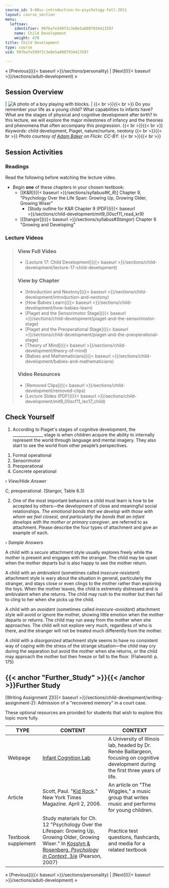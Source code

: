 ```yaml
---
course_id: 9-00sc-introduction-to-psychology-fall-2011
layout: course_section
menu:
  leftnav:
    identifier: 997bafe599f3c3e0e5a8007934413597
    name: Child Development
    weight: 470
title: Child Development
type: course
uid: 997bafe599f3c3e0e5a8007934413597

---
```


« [Previous]({{< baseurl >}}/sections/personality) | [Next]({{< baseurl >}}/sections/adult-development) »

Session Overview
----------------

| ![A photo of a boy playing with blocks.](/coursemedia/9-00sc-introduction-to-psychology-fall-2011/2426bc29cca6e9d1957ee1b8d1173387_lec17_chp.jpg) |  {{< br >}}{{< br >}} Do you remember your life as a young child? What capabilities to infants have? What are the stages of physical and cognitive development after birth? In this lecture, we will explore the major milestones of infancy and the theories and phenomena that often accompany this progression. {{< br >}}{{< br >}} _Keywords_: child development, Piaget, nature/nurture, neotony {{< br >}}{{< br >}} _Photo courtesy of [Adam Baker](http://www.flickr.com/photos/atbaker/3350580540) on Flickr. CC-BY._ {{< br >}}{{< br >}}  

Session Activities
------------------

### Readings

Read the following before watching the lecture video.

*   Begin **one** of these chapters in your chosen textbook:
    *   \[[K&R]({{< baseurl >}}/sections/syllabus#_K_R_)\] Chapter 9, "Psychology Over the Life Span: Growing Up, Growing Older, Growing Wiser"
        *   [Study outline for K&R Chapter 9 (PDF)]({{< baseurl >}}/sections/child-development/mit9_00scf11_read_kr9)
    *   [\[Stangor\]]({{< baseurl >}}/sections/syllabus#_Stangor_) Chapter 6 "Growing and Developing"

### Lecture Videos

> ### View Full Video
> 
> *   [Lecture 17: Child Development]({{< baseurl >}}/sections/child-development/lecture-17-child-development)
> 
> ### View by Chapter
> 
> *   [Introduction and Neotony]({{< baseurl >}}/sections/child-development/introduction-and-neotony)
> *   [How Babies Learn]({{< baseurl >}}/sections/child-development/how-babies-learn)
> *   [Piaget and the Sensorimotor Stage]({{< baseurl >}}/sections/child-development/piaget-and-the-sensorimotor-stage)
> *   [Piaget and the Preoperational Stage]({{< baseurl >}}/sections/child-development/piaget-and-the-preoperational-stage)
> *   [Theory of Mind]({{< baseurl >}}/sections/child-development/theory-of-mind)
> *   [Babies and Mathematicians]({{< baseurl >}}/sections/child-development/babies-and-mathematicians)
> 
> ### Video Resources
> 
> *   [Removed Clips]({{< baseurl >}}/sections/child-development/removed-clips)
> *   [Lecture Slides (PDF)]({{< baseurl >}}/sections/child-development/mit9_00scf11_lec17_child)

Check Yourself
--------------

1) According to Piaget's stages of cognitive development, the \_\_\_\_\_\_\_\_\_\_\_\_\_\_\_ stage is when children acquire the ability to internally represent the world through language and mental imagery. They also start to see the world from other people’s perspectives.

1.  Formal operational
2.  Sensorimotor
3.  Preoperational
4.  Concrete operational

› _View/Hide Answer_

C, preoperational. (Stangor, Table 6.3)

2) One of the most important behaviors a child must learn is how to be accepted by others—the development of close and meaningful social relationships. _The emotional bonds that we develop with those with whom we feel closest, and particularly the bonds that an infant develops with the mother or primary caregiver_, are referred to as attachment. Please describe the four types of attachment and give an example of each.

› _Sample Answers_

A child with a _secure_ attachment style usually explores freely while the mother is present and engages with the stranger. The child may be upset when the mother departs but is also happy to see the mother return.

A child with an _ambivalent_ (sometimes called _insecure-resistant_) attachment style is wary about the situation in general, particularly the stranger, and stays close or even clings to the mother rather than exploring the toys. When the mother leaves, the child is extremely distressed and is ambivalent when she returns. The child may rush to the mother but then fail to cling to her when she picks up the child.

A child with an _avoidant_ (sometimes called _insecure-avoidant_) attachment style will avoid or ignore the mother, showing little emotion when the mother departs or returns. The child may run away from the mother when she approaches. The child will not explore very much, regardless of who is there, and the stranger will not be treated much differently from the mother.

A child with a _disorganized_ attachment style seems to have no consistent way of coping with the stress of the strange situation—the child may cry during the separation but avoid the mother when she returns, or the child may approach the mother but then freeze or fall to the floor. (Flatworld: p. 175)

{{< anchor "Further_Study" >}}{{< /anchor >}}Further Study
----------------------------------------------------------

[Writing Assignment 2]({{< baseurl >}}/sections/child-development/writing-assignment-2): Admission of a "recovered memory" in a court case.

These optional resources are provided for students that wish to explore this topic more fully.

| TYPE | CONTENT | CONTEXT |
| --- | --- | --- |
| Webpage | [Infant Cognition Lab](http://labs.psychology.illinois.edu/infantlab/) | A University of Illinois lab, headed by Dr. Renée Baillargeon, focusing on cognitive development during the first three years of life. |
| Article | Scott, Paul. "[Kid Rock](http://www.nytimes.com/2006/04/02/magazine/02wiggles.html?pagewanted=all)." New York Times Magazine. April 2, 2006. | An article on "The Wiggles," a music group that writes music and performs for young children. |
| Textbook supplement | Study materials for Ch. 12 "Psychology Over the Lifespan: Growing Up, Growing Older, Growing Wiser." In [Kosslyn & Rosenberg, _Psychology in Context_, 3/e](http://www.pearsonhighered.com/educator/product/Fundamentals-of-Psychology-in-Context/9780205507573.page) (Pearson, 2007) | Practice test questions, flashcards, and media for a related textbook 

« [Previous]({{< baseurl >}}/sections/personality) | [Next]({{< baseurl >}}/sections/adult-development) »